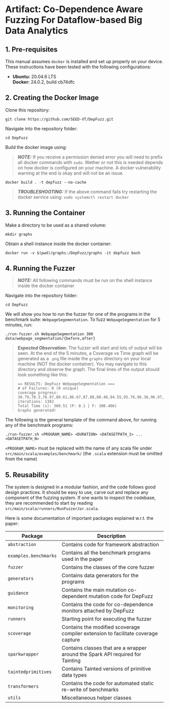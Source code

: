 # Artifact: Co-Dependence Aware Fuzzing For Dataflow-based Big Data Analytics
## 1. Pre-requisites
This manual assumes `docker` is installed and set up properly on your device.\
These instructions have been tested with the following configurations: 
* **Ubuntu:** 20.04.6 LTS\
  **Docker:** 24.0.2, build cb74dfc
## 2. Creating the Docker Image
Clone this repository:
```
git clone https://github.com/SEED-VT/DepFuzz.git
```
Navigate into the repository folder:
```
cd DepFuzz
```
Build the docker image using:
> **_NOTE:_** If you receive a permission denied error you will need to prefix all docker commands with `sudo`. Wether or not this is needed depends on how docker is configured on your machine. A docker vulnerability warning at the end is okay and will not be an issue.
```
docker build . -t depfuzz --no-cache
```
> **_TROUBLESHOOTING:_** If the above command fails try restarting the docker service using: `sudo systemctl restart docker`

## 3. Running the Container
Make a directory to be used as a shared volume:
```
mkdir graphs
```
Obtain a shell instance inside the docker container:
```
docker run -v $(pwd)/graphs:/DepFuzz/graphs -it depfuzz bash
```
## 4. Running the Fuzzer
> **_NOTE:_** All following commands must be run on the shell instance inside the docker container

Navigate into the repository folder:
```
cd DepFuzz
```

We will show you how to run the fuzzer for one of the programs in the benchmark suite: `WebpageSegementation`. 
To fuzz `WebpageSegmentation` for 5 minutes, run:
```
./run-fuzzer.sh WebpageSegmentation 300 data/webpage_segmentation/{before,after}
```
> **_Expected Observation:_** The fuzzer will start and lots of output will be seen. At the end of the 5 minutes, a Coverage vs Time graph will be generated as a `.png` file inside the `graphs` directory on your local machine (NOT the docker container). You may navigate to this directory and observe the graph. The final lines of the output should look something like this:
> ```
> == RESULTS: DepFuzz WebpageSegmentation ===
> # of Failures: 0 (0 unique)
> coverage progress: 38.79,70.3,76.97,80.61,86.67,87.88,88.48,94.55,95.76,96.36,96.97,97.58
> iterations: 1382
> Total Time (s): 300.51 (P: 0.1 | F: 300.406)
> Graphs generated!
> ```


The following is the general template of the command above, for running any of the benchmark programs:
```
./run-fuzzer.sh <PROGRAM_NAME> <DURATION> <DATASETPATH_1> ... <DATASETPATH_N>
```
`<PROGRAM_NAME>` must be replaced with the name of any scala file under `src/main/scala/examples/benchmark/` (the `.scala` extension must be omitted from the name)

## 5. Reusability

The system is designed in a modular fashion, and the code follows good design practices. It should be easy to use, carve out and replace any component of the fuzzing system.
If one wants to inspect the codebase, they are recommended to start by reading `src/main/scala/runners/RunFuzzerJar.scala`. 

Here is some documentation of important packages explained w.r.t. the paper:

| Package    | Description |
| -------- | ------- |
| `abstraction`  | Contains code for framework abstraction    |
| `examples.benchmarks` |   Contains all the benchmark programs used in the paper   |
| `fuzzer`    | Contains the classes of the core fuzzer |
| `generators`    | Contains data generators for the programs |
| `guidance`    | Contains the main mutation co-dependent mutation code for DepFuzz |
| `monitoring`    | Contains the code for co-dependence monitors attached by DepFuzz |
| `runners`    | Starting point for executing the fuzzer |
| `scoverage`    | Contains the modified scoverage compiler extension to facilitate coverage capture |
| `sparkwrapper`    | Contains classes that are a wrapper around the Spark API required for Tainting |
| `taintedprimitives`    | Contains Tainted versions of primitive data types |
| `transformers`    | Contains the code for automated static re-write of benchmarks |
| `utils`    | Miscellaneous helper classes |
